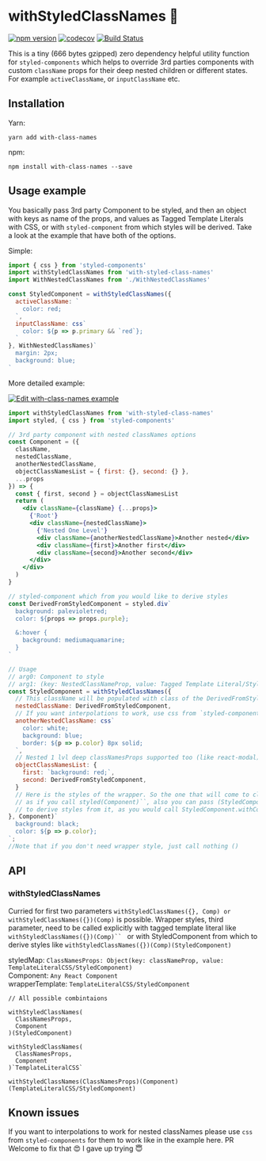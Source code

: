 # withStyledClassNames 🤡 
[![npm version](https://badge.fury.io/js/with-styled-class-names.svg)](https://badge.fury.io/js/with-styled-class-names) [![codecov](https://codecov.io/gh/RIP21/with-styled-class-names/branch/master/graph/badge.svg)](https://codecov.io/gh/RIP21/with-styled-class-names) [![Build Status](https://travis-ci.org/RIP21/with-styled-class-names.svg?branch=master)](https://travis-ci.org/RIP21/with-styled-class-names)

This is a tiny (666 bytes gzipped) zero dependency helpful utility function for `styled-components` which helps 
to override 3rd parties components with custom `className` props for their deep
nested children or different states. For example `activeClassName`, or 
`inputClassName` etc.

## Installation
Yarn:
```
yarn add with-class-names
```
npm:
```
npm install with-class-names --save
```

## Usage example

You basically pass 3rd party Component to be styled, and then an object with
keys as name of the props, and values as Tagged Template Literals with CSS, 
or with `styled-component` from which styles will be derived. 
Take a look at the example that have both of the options.

Simple: 
```jsx harmony
import { css } from 'styled-components'
import withStyledClassNames from 'with-styled-class-names'
import WithNestedClassNames from './WithNestedClassNames'

const StyledComponent = withStyledClassNames({
  activeClassName: `
    color: red;
  `,
  inputClassName: css`
    color: ${p => p.primary && `red`};
  `
}, WithNestedClassNames)`
  margin: 2px;
  background: blue;
`
```

More detailed example:

[![Edit with-class-names example](https://codesandbox.io/static/img/play-codesandbox.svg)](https://codesandbox.io/s/k9zzro0wm7)

```jsx harmony
import withStyledClassNames from 'with-styled-class-names'
import styled, { css } from 'styled-components'

// 3rd party component with nested classNames options
const Component = ({
  className,
  nestedClassName,
  anotherNestedClassName,
  objectClassNamesList = { first: {}, second: {} },
  ...props
}) => {
  const { first, second } = objectClassNamesList
  return (
    <div className={className} {...props}>
      {'Root'}
      <div className={nestedClassName}>
        {'Nested One Level'}
        <div className={anotherNestedClassName}>Another nested</div>
        <div className={first}>Another first</div>
        <div className={second}>Another second</div>
      </div>
    </div>
  )
}

// styled-component which from you would like to derive styles
const DerivedFromStyledComponent = styled.div`
  background: palevioletred;
  color: ${props => props.purple};

  &:hover {
    background: mediumaquamarine;
  }
`

// Usage 
// arg0: Component to style
// arg1: (key: NestedClassNameProp, value: Tagged Template Literal/StyledComponent)
const StyledComponent = withStyledClassNames({
  // This className will be populated with class of the DerivedFromStyledComponent  
  nestedClassName: DerivedFromStyledComponent,
  // If you want interpolations to work, use css from `styled-components` (PR welcome 😇)
  anotherNestedClassName: css`
    color: white;
    background: blue;
    border: ${p => p.color} 8px solid;
  `,
  // Nested 1 lvl deep classNamesProps supported too (like react-modal)
  objectClassNamesList: {
    first: `background: red;`,
    second: DerivedFromStyledComponent,
  }
  // Here is the styles of the wrapper. So the one that will come to className
  // as if you call styled(Component)``, also you can pass (StyledComponent) 
  // to derive styles from it, as you would call StyledComponent.withComponent(Component)
}, Component)`
  background: black;
  color: ${p => p.color};
`;
//Note that if you don't need wrapper style, just call nothing ()
```

## API

### withStyledClassNames
Curried for first two parameters `withStyledClassNames({}, Comp) or withStyledClassNames({})(Comp)` is possible.
Wrapper styles, third parameter, need to be called explicitly with
tagged template literal like `withStyledClassNames({})(Comp)`` ` or with StyledComponent from which
to derive styles like `withStyledClassNames({})(Comp)(StyledComponent)`

styledMap: `ClassNamesProps: Object(key: classNameProp, value: TemplateLiteralCSS/StyledComponent)`   
Component: `Any React Component`  
wrapperTemplate: `TemplateLiteralCSS/StyledComponent`  
```
// All possible combintaions

withStyledClassNames(
  ClassNamesProps, 
  Component
)(StyledComponent)

withStyledClassNames(
  ClassNamesProps, 
  Component
)`TemplateLiteralCSS`

withStyledClassNames(ClassNamesProps)(Component)(TemplateLiteralCSS/StyledComponent)
```

## Known issues

If you want to interpolations to work for nested classNames please use `css` from 
`styled-components` for them to work like in the example here. PR Welcome to fix that 😍
I gave up trying 😇
